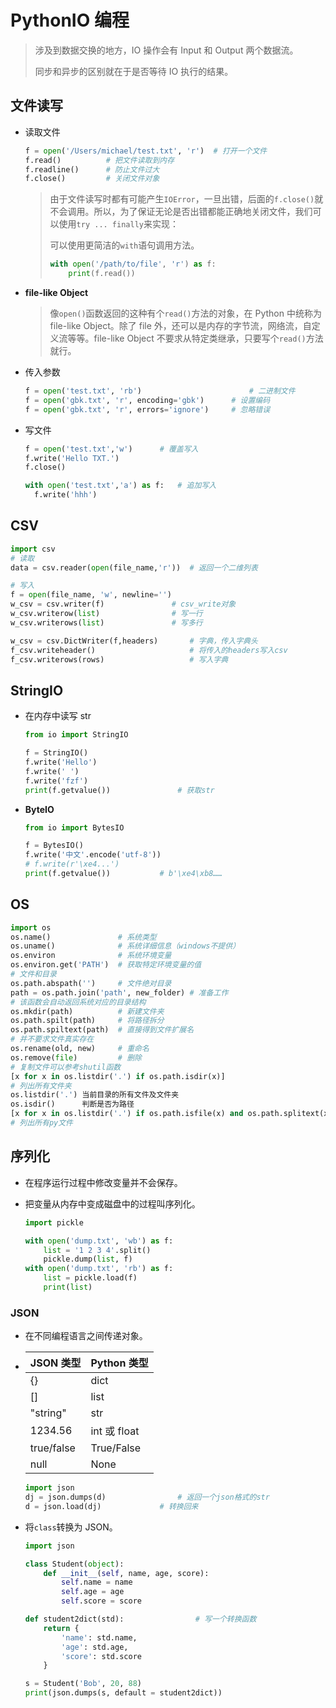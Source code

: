 <!--
title: 07-PythonIO
sort:
-->

# PythonIO 编程

> 涉及到数据交换的地方，IO 操作会有 Input 和 Output 两个数据流。
>
> 同步和异步的区别就在于是否等待 IO 执行的结果。

## 文件读写

- 读取文件

  ```python
  f = open('/Users/michael/test.txt', 'r')	# 打开一个文件
  f.read()			# 把文件读取到内存
  f.readline()		# 防止文件过大
  f.close()			# 关闭文件对象
  ```

  > 由于文件读写时都有可能产生`IOError`，一旦出错，后面的`f.close()`就不会调用。所以，为了保证无论是否出错都能正确地关闭文件，我们可以使用`try ... finally`来实现：
  >
  > 可以使用更简洁的`with`语句调用方法。
  >
  > ```python
  > with open('/path/to/file', 'r') as f:
  >     print(f.read())
  > ```

- **file-like Object**

  > 像`open()`函数返回的这种有个`read()`方法的对象，在 Python 中统称为 file-like Object。除了 file 外，还可以是内存的字节流，网络流，自定义流等等。file-like Object 不要求从特定类继承，只要写个`read()`方法就行。

- 传入参数

  ```python
  f = open('test.txt', 'rb')						# 二进制文件
  f = open('gbk.txt', 'r', encoding='gbk')		# 设置编码
  f = open('gbk.txt', 'r', errors='ignore')		# 忽略错误
  ```

- 写文件

  ```python
  f = open('test.txt','w')		# 覆盖写入
  f.write('Hello TXT.')
  f.close()

  with open('test.txt','a') as f:	# 追加写入
  	f.write('hhh')
  ```

## CSV

```python
import csv
# 读取
data = csv.reader(open(file_name,'r'))	# 返回一个二维列表

# 写入
f = open(file_name, 'w', newline='')
w_csv = csv.writer(f)				# csv_write对象
w_csv.writerow(list)				# 写一行
w_csv.writerows(list)				# 写多行

w_csv = csv.DictWriter(f,headers)		# 字典，传入字典头
f_csv.writeheader()						# 将传入的headers写入csv
f_csv.writerows(rows)					# 写入字典
```

## StringIO

- 在内存中读写 str

  ```python
  from io import StringIO

  f = StringIO()
  f.write('Hello')
  f.write(' ')
  f.write('fzf')
  print(f.getvalue())				# 获取str
  ```

- **ByteIO**

  ```python
  from io import BytesIO

  f = BytesIO()
  f.write('中文'.encode('utf-8'))
  # f.write(r'\xe4...')
  print(f.getvalue())			# b'\xe4\xb8……
  ```

## OS

```python
import os
os.name()				# 系统类型
os.uname()				# 系统详细信息（windows不提供）
os.environ				# 系统环境变量
os.environ.get('PATH')	# 获取特定环境变量的值
# 文件和目录
os.path.abspath('')		# 文件绝对目录
path = os.path.join('path', new_folder)	# 准备工作
# 该函数会自动返回系统对应的目录结构
os.mkdir(path)			# 新建文件夹
os.path.spilt(path)		# 将路径拆分
os.path.spiltext(path)	# 直接得到文件扩展名
# 并不要求文件真实存在
os.rename(old, new)		# 重命名
os.remove(file)			# 删除
# 复制文件可以参考shutil函数
[x for x in os.listdir('.') if os.path.isdir(x)]
# 列出所有文件夹
os.listdir('.')	当前目录的所有文件及文件夹
os.isdir()		判断是否为路径
[x for x in os.listdir('.') if os.path.isfile(x) and os.path.splitext(x)[1]=='.py']
# 列出所有py文件
```

## 序列化

- 在程序运行过程中修改变量并不会保存。

- 把变量从内存中变成磁盘中的过程叫序列化。

  ```python
  import pickle

  with open('dump.txt', 'wb') as f:
      list = '1 2 3 4'.split()
      pickle.dump(list, f)
  with open('dump.txt', 'rb') as f:
      list = pickle.load(f)
      print(list)
  ```

### JSON

- 在不同编程语言之间传递对象。

- | JSON 类型  | Python 类型  |
  | :--------- | :----------- |
  | {}         | dict         |
  | []         | list         |
  | "string"   | str          |
  | 1234.56    | int 或 float |
  | true/false | True/False   |
  | null       | None         |

  ```python
  import json
  dj = json.dumps(d)				# 返回一个json格式的str
  d = json.load(dj)				# 转换回来
  ```

- 将`class`转换为 JSON。

  ```python
  import json

  class Student(object):
      def __init__(self, name, age, score):
          self.name = name
          self.age = age
          self.score = score

  def student2dict(std):				# 写一个转换函数
      return {
          'name': std.name,
          'age': std.age,
          'score': std.score
      }

  s = Student('Bob', 20, 88)
  print(json.dumps(s, default = student2dict))
  ```
